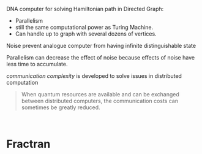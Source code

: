 DNA computer for solving Hamiltonian path in Directed Graph:
- Parallelism
- still the same computational power as Turing Machine.
- Can handle up to graph with several dozens of vertices.

Noise prevent analogue computer from having infinite distinguishable state

Parallelism can decrease the effect of noise because effects of noise have less time to accumulate.

_communication complexity_ is developed to solve issues in distributed computation
> When quantum resources are available and can be exchanged between distributed computers, the communication costs can sometimes be greatly reduced.

</br>

# Fractran
